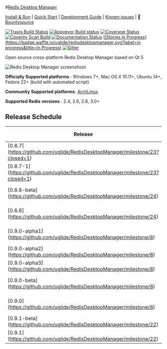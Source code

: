 #[Redis Desktop Manager](http://redisdesktop.com "Redis Desktop Manager Offical Site")

[Install & Run](http://docs.redisdesktop.com/en/latest/install/) | 
[Quick Start](http://docs.redisdesktop.com/en/latest/quick-start/) |
[Development Guide](http://docs.redisdesktop.com/en/latest/development/) |
[Known issues](http://docs.redisdesktop.com/en/latest/known-issues/) |
:green_apple: [Bountysource](https://www.bountysource.com/teams/redisdesktopmanager)

[![Travis Build Status](https://travis-ci.org/uglide/RedisDesktopManager.svg?branch=0.8.0)](https://travis-ci.org/uglide/RedisDesktopManager) 
[![Appveyor Build status](https://ci.appveyor.com/api/projects/status/91mj2ge0lxjf693c/branch/0.8.0?svg=true)](https://ci.appveyor.com/project/uglide/redisdesktopmanager/branch/0.8.0)
[![Coverage Status](https://coveralls.io/repos/uglide/RedisDesktopManager/badge.svg?branch=0.8.0)](https://coveralls.io/r/uglide/RedisDesktopManager?branch=0.8.0)
[![Coverity Scan Build](https://scan.coverity.com/projects/3548/badge.svg)](https://scan.coverity.com/projects/3548)
[![Documentation Status](https://readthedocs.org/projects/redisdesktopmanager/badge/?version=latest)](http://docs.redisdesktop.com/en/latest/?badge=latest)
[![Stories in Progress](https://badge.waffle.io/uglide/redisdesktopmanager.svg?label=in progress&title=In Progress)](http://waffle.io/uglide/redisdesktopmanager)
[![Gitter](https://badges.gitter.im/Join%20Chat.svg)](https://gitter.im/uglide/RedisDesktopManager)

Open source cross-platform Redis Desktop Manager based on Qt 5

![Redis Desktop Manager screenshoot](http://redisdesktop.com/static/img/features/all.png?v2)

**Officially Supported platforms** : Windows 7+, Mac OS X 10.11+, Ubuntu 14+, Fedora 22+ (build with automated script)

**Community Supported platforms**: [ArchLinux](https://aur.archlinux.org/packages/redis-desktop-manager/)

**Supported Redis versions** : 2.4, 2.6, 2.8, 3.0+

## Release Schedule
| Release | Original plan | Realized |
| ------- | ------------- | -------- |
| [0.8.7] (https://github.com/uglide/RedisDesktopManager/milestone/23?closed=1) | July 20, 2016 | [July 18, 2016](https://github.com/uglide/RedisDesktopManager/releases/tag/0.8.7) |
| [0.8.7-1] (https://github.com/uglide/RedisDesktopManager/milestone/23?closed=1) | - | [August 02, 2016](https://github.com/uglide/RedisDesktopManager/releases/tag/0.8.7-1) |
| [0.8.8-beta] (https://github.com/uglide/RedisDesktopManager/milestone/24) | August 17, 2016 | [August 17, 2016](https://github.com/uglide/RedisDesktopManager/releases/tag/0.8.8-beta) |
| [0.8.8] (https://github.com/uglide/RedisDesktopManager/milestone/24) | August 26, 2016 | |
| [0.9.0-alpha1] (https://github.com/uglide/RedisDesktopManager/milestone/8) | August 26, 2016 | |
| [0.9.0-alpha2] (https://github.com/uglide/RedisDesktopManager/milestone/8) | Sept 2, 2016 | |
| [0.9.0-alpha3] (https://github.com/uglide/RedisDesktopManager/milestone/8) | Sept 9, 2016 | |
| [0.9.0-beta] (https://github.com/uglide/RedisDesktopManager/milestone/8) | Sept 23, 2016 | |
| [0.9.0] (https://github.com/uglide/RedisDesktopManager/milestone/8) | Sept 30, 2016 | |
| [0.9.1-beta] (https://github.com/uglide/RedisDesktopManager/milestone/22) | Oct 21, 2016 | |
| [0.9.1] (https://github.com/uglide/RedisDesktopManager/milestone/22) | Oct 28, 2016 | |
